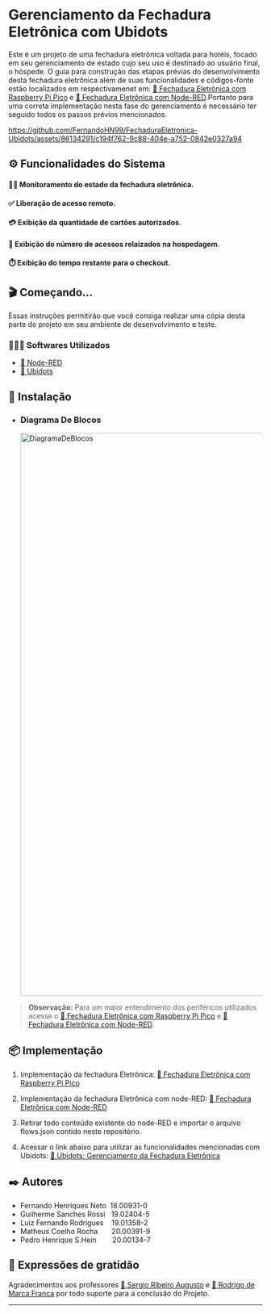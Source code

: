 <h1>Gerenciamento da Fechadura Eletrônica com Ubidots</h1>

Este é um projeto de uma fechadura eletrônica voltada para hotéis, focado em seu gerenciamento de estado cujo seu uso é destinado ao usuário final, o hóspede.
O guia para construção das etapas prévias do desenvolvimento desta fechadura eletrônica além de suas funcionalidades e códigos-fonte estão localizados em respectivamenet em: [🔗 Fechadura Eletrônica com Raspberry Pi Pico](https://github.com/FernandoHN99/FechaduraEletronica-RaspberryPico) e [🔗 Fechadura Eletrônica com Node-RED](https://github.com/FernandoHN99/FechaduraEletronica-Node-Red).Portanto para uma correta implementação nesta fase do gerenciamento é necessário ter seguido todos os passos prévios mencionados.



https://github.com/FernandoHN99/FechaduraEletronica-Ubidots/assets/86134291/c194f762-9c88-404e-a752-0842e0327a94



<h2>⚙️ Funcionalidades do Sistema</h2>

<h4>🕺🏼 Monitoramento do estado da fechadura eletrônica.</h4>
<h4>✅ Liberação de acesso remoto.</h4>
<h4>💳 Exibição da quantidade de cartões autorizados.</h4>
<h4>🚪 Exibição do número de acessos relaizados na hospedagem.</h4>
<h4>⏱️ Exibição do tempo restante para o checkout.</h4>

<h2>🎬 Começando...</h2>

Essas instruções permitirão que você consiga realizar uma cópia desta parte do projeto em seu ambiente de desenvolvimento e teste.
<h3>🧑🏻‍💻 Softwares Utilizados</h3>

 * [🔗 Node-RED](https://nodered.org/)
 * [🔗 Ubidots](https://ubidots.com/)

<h2>🚀 Instalação</h2>

<ul>
  <li>
    <h3 id="secao-diagrama-blocos">Diagrama De Blocos</h3>
    <img width="1116" alt="DiagramaDeBlocos" src="https://github.com/FernandoHN99/FechaduraEletronica-Ubidots/assets/86134291/cf812915-9362-4ec4-8d34-646e2f0fe609">
  </li>
</ul>

> **Observação:** Para um maior entendimento dos periféricos utilizados acesse o [🔗 Fechadura Eletrônica com Raspberry Pi Pico](https://github.com/FernandoHN99/FechaduraEletronica-RaspberryPico) e [🔗 Fechadura Eletrônica com Node-RED](https://github.com/FernandoHN99/FechaduraEletronica-Node-Red).

<h2>📦 Implementação</h2>

1. Implementação da fechadura Eletrônica: [🔗 Fechadura Eletrônica com Raspberry Pi Pico](https://github.com/FernandoHN99/FechaduraEletronica-RaspberryPico)

2. Implementação da fechadura Eletrônica com node-RED: [🔗 Fechadura Eletrônica com Node-RED](https://github.com/FernandoHN99/FechaduraEletronica-Node-Red)

3. Retirar todo conteúdo existente do node-RED e importar o arquivo flows.json contido neste repositório. 

4. Acessar o link abaixo para utilizar as funcionalidades mencionadas com Ubidots: [🔗 Ubidots: Gerenciamento da Fechadura Eletrônica](https://stem.ubidots.com/app/dashboards/public/dashboard/5B-s1GC0hiH_6DsZ1lrEimGIbri_mtxs5O9I-VE5ctM)

<h2>✒️ Autores</h2>

* Fernando Henriques Neto &nbsp;18.00931-0 
* Guilherme Sanches Rossi &nbsp;&nbsp;19.02404-5 
* Luiz Fernando Rodrigues &nbsp;&nbsp;&nbsp;19.01358-2 
* Matheus Coelho Rocha  &nbsp;&nbsp;&nbsp;&nbsp;&nbsp;&nbsp;20.00391-9 
* Pedro Henrique S.Hein &nbsp;&nbsp;&nbsp;&nbsp;&nbsp;&nbsp;&nbsp;20.00134-7 


<h2>🎁 Expressões de gratidão</h2>

Agradecimentos aos professores [🔗 Sergio Ribeiro Augusto](https://br.linkedin.com/in/sergio-ribeiro-augusto-258a9ba0) e [🔗 Rodrigo de Marca Franca](https://br.linkedin.com/in/rodrigo-frança-847872b1) por todo suporte para a conclusão do Projeto.

---
